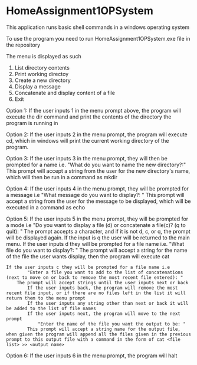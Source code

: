 # HomeAssignment1OPSystem

This application runs basic shell commands in a windows operating system

To use the program you need to run HomeAssignment1OPSystem.exe file in the repository

The menu is displayed as such

1. List directory contents
2. Print working directoy
3. Create a new directory
4. Display a message
5. Concatenate and display content of a file
6. Exit


Option 1:
	If the user inputs 1 in the menu prompt above, the program will execute the dir command and print the contents of the directory the program is running in

Option 2:
	If the user inputs 2 in the menu prompt, the program will execute cd, which in windows will print the current working directory of the program.

Option 3:
	If the user inputs 3 in the menu prompt, they will then be prompted for a name i.e.
		"What do you want to name the new directory?:"
	This prompt will accept a string from the user for the new directory's name, which will then be run in a command as mkdir <name given>

Option 4:
	If the user inputs 4 in the menu prompt, they will be prompted for a message i.e
		"What message do you want to display?: "
	This prompt will accept a string from the user for the message to be displayed, which will be executed in a command as echo <message given>

Option 5:
	If the user inputs 5 in the menu prompt, they will be prompted for a mode i.e
		"Do you want to display a file (d) or concatenate a file(c)? (q to quit): "
	The prompt accepts a character, and if it is not d, c, or q, the prompt will be displayed again. If the input is q the user will be returned to the main menu. 
	If the user inputs d they will be prompted for a file name i.e.
			"What file do you want to display?: "
		The prompt will accept a string for the name of the file the user wants display, then the program will execute cat <file name>

	If the user inputs c they will be prompted for a file name i.e
			"Enter a file you want to add to the list of concatenations (next to move on or back to remove the most recent file entered): "
		The prompt will accept strings until the user inputs next or back
			If the user inputs back, the program will remove the most recent file input, or if there are no files left in the list it will return them to the menu prompt
			If the user inputs any string other than next or back it will be added to the list of file names
			If the user inputs next, the program will move to the next prompt
				"Enter the name of the file you want the output to be: "
			This prompt will accept a string name for the output file, when given the program will append all the files given in the previous prompt to this output file with a command in the form of cat <file list> >> <output name>

Option 6:
	If the user inputs 6 in the menu prompt, the program will halt
